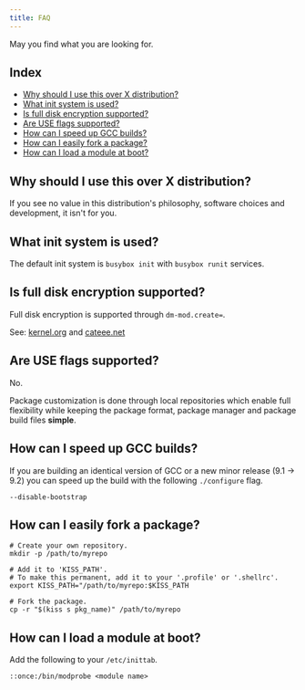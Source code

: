 ```yaml
---
title: FAQ
---
```


May you find what you are looking for.

## Index

<!-- vim-markdown-toc GFM -->

* [Why should I use this over X distribution?](#why-should-i-use-this-over-x-distribution)
* [What init system is used?](#what-init-system-is-used)
* [Is full disk encryption supported?](#is-full-disk-encryption-supported)
* [Are USE flags supported?](#are-use-flags-supported)
* [How can I speed up GCC builds?](#how-can-i-speed-up-gcc-builds)
* [How can I easily fork a package?](#how-can-i-easily-fork-a-package)
* [How can I load a module at boot?](#how-can-i-load-a-module-at-boot)

<!-- vim-markdown-toc -->

## Why should I use this over X distribution?

If you see no value in this distribution's philosophy, software choices and development, it isn't for you.

## What init system is used?

The default init system is `busybox init` with `busybox runit` services.

## Is full disk encryption supported?

Full disk encryption is supported through `dm-mod.create=`.

See: [kernel.org](https://git.kernel.org/pub/scm/linux/kernel/git/torvalds/linux.git/tree/Documentation/admin-guide/device-mapper/dm-init.rst) and [cateee.net](https://cateee.net/lkddb/web-lkddb/DM_INIT.html)

## Are USE flags supported?

No.

Package customization is done through local repositories which enable full flexibility while keeping the package format, package manager and package build files **simple**.

## How can I speed up GCC builds?

If you are building an identical version of GCC or a new minor release (9.1 -> 9.2) you can speed up the build with the following `./configure` flag.

```
--disable-bootstrap
```

## How can I easily fork a package?

```
# Create your own repository.
mkdir -p /path/to/myrepo

# Add it to 'KISS_PATH'.
# To make this permanent, add it to your '.profile' or '.shellrc'.
export KISS_PATH="/path/to/myrepo:$KISS_PATH

# Fork the package.
cp -r "$(kiss s pkg_name)" /path/to/myrepo
```

## How can I load a module at boot?

Add the following to your `/etc/inittab`.

```
::once:/bin/modprobe <module name>
```

